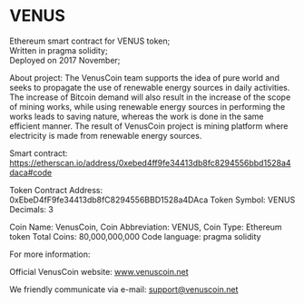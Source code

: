 # VENUS

Ethereum smart contract for VENUS token;</br>
Written in pragma solidity;</br>
Deployed on 2017 November;</br>


About project:
The VenusCoin team supports the idea of pure world and seeks to propagate the use of renewable energy sources in daily activities. The increase of Bitcoin demand will also result in the increase of the scope of mining works, while using renewable energy sources in performing the works leads to saving nature, whereas the work is done in the same efficient manner. The result of VenusCoin project is mining platform where electricity is made from renewable energy sources.

Smart contract:
https://etherscan.io/address/0xebed4ff9fe34413db8fc8294556bbd1528a4daca#code

Token Contract Address: 0xEbeD4fF9fe34413db8fC8294556BBD1528a4DAca
Token Symbol: VENUS
Decimals: 3

Coin Name: VenusCoin,
Coin Abbreviation: VENUS,
Coin Type: Ethereum token
Total Coins: 80,000,000,000
Code language: pragma solidity

For more information:

Official VenusCoin website:
www.venuscoin.net

We friendly communicate via e-mail:
support@venuscoin.net
